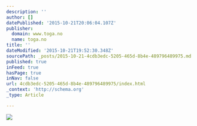 ```yaml
---
description: ''
author: []
datePublished: '2015-10-21T20:06:04.107Z'
publisher:
  domain: www.toga.no
  name: toga.no
title: ''
dateModified: '2015-10-21T19:52:30.348Z'
sourcePath: _posts/2015-10-21-4cdb3edc-5205-465d-8b4e-489796489975.md
published: true
inFeed: true
hasPage: true
inNav: false
url: 4cdb3edc-5205-465d-8b4e-489796489975/index.html
_context: 'http://schema.org'
_type: Article

---
```

![](http://www.toga.no/wp-content/uploads/2011/01/159.jpg)